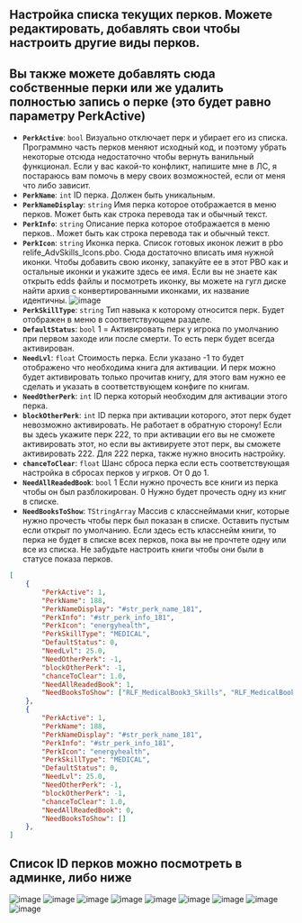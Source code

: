 ## Настройка списка текущих перков. Можете редактировать, добавлять свои чтобы настроить другие виды перков.
## Вы также можете добавлять сюда собственные перки или же удалить полностью запись о перке (это будет равно параметру PerkActive)

- **`PerkActive`**: `bool` Визуально отключает перк и убирает его из списка. Программно часть перков меняют исходный код, и поэтому убрать некоторые отсюда недостаточно чтобы вернуть ванильный функционал. Если у вас какой-то конфликт, напишите мне в ЛС, я постараюсь вам помочь в меру своих возможностей, если от меня что либо зависит.
- **`PerkName`**: `int` ID перка. Должен быть уникальным.
- **`PerkNameDisplay`**: `string` Имя перка которое отображается в меню перков. Может быть как строка перевода так и обычный текст.
- **`PerkInfo`**: `string` Описание перка которое отображается в меню перков.. Может быть как строка перевода так и обычный текст.
- **`PerkIcon`**: `string` Иконка перка. Список готовых иконок лежит в pbo relife_AdvSkills_Icons.pbo. Сюда достаточно вписать имя нужной иконки. Чтобы добавить свою иконку, запакуйте ее в этот PBO как и остальные иконки и укажите здесь ее имя. Если вы не знаете как открыть edds файлы и посмотреть иконку, вы можете на гугл диске найти архив с конвертированными иконками, их название идентичны.
![image](https://github.com/user-attachments/assets/27649003-83b6-43d1-974e-c79810871090)
- **`PerkSkillType`**: `string` Тип навыка к которому относится перк. Будет отображен в меню в соответствующем разделе.
- **`DefaultStatus`**: `bool` 1 = Активировать перк у игрока по умолчанию при первом заходе или после смерти. То есть перк будет всегда активирован.
- **`NeedLvl`**: `float` Стоимость перка. Если указано -1 то будет отображено что необходима книга для активации. И перк можно будет активировать только прочитав книгу, для этого вам нужно ее сделать и указать в соответствующем конфиге по книгам.
- **`NeedOtherPerk`**: `int` ID перка который необходим для активации этого перка.
- **`blockOtherPerk`**: `int` ID перка при активации которого, этот перк будет невозможно активировать. Не работает в обратную сторону! Если вы здесь укажите перк 222, то при активации его вы не сможете активировать этот, но если вы активируете этот перк, вы сможете активировать 222. Для 222 перка, также нужно вносить настройку.
- **`chanceToClear`**: `float` Шанс сброса перка если есть соответствующая настройка в сбросах перков у игрков. От 0 до 1.
- **`NeedAllReadedBook`**: `bool` 1 Если нужно прочесть все книги из перка чтобы он был разблокирован. 0 Нужно будет прочесть одну из книг в списке.
- **`NeedBooksToShow`**: `TStringArray` Массив с класснеймами книг, которые нужно прочесть чтобы перк был показан в списке. Оставить пустым если открыт по умолчанию. Если здесь есть класснейм книги, то перка не будет в списке всех перков, пока вы не прочтете одну или все из списка. Не забудьте настроить книги чтобы они были в статусе показа перков.

```json
[
    {
        "PerkActive": 1,
        "PerkName": 188,
        "PerkNameDisplay": "#str_perk_name_181",
        "PerkInfo": "#str_perk_info_181",
        "PerkIcon": "energyhealth",
        "PerkSkillType": "MEDICAL",
        "DefaultStatus": 0,
        "NeedLvl": 25.0,
        "NeedOtherPerk": -1,
        "blockOtherPerk": -1,
        "chanceToClear": 1.0,
        "NeedAllReadedBook": 1,
        "NeedBooksToShow": ["RLF_MedicalBook3_Skills", "RLF_MedicalBook2_Skills"],
    },
    {
        "PerkActive": 1,
        "PerkName": 188,
        "PerkNameDisplay": "#str_perk_name_181",
        "PerkInfo": "#str_perk_info_181",
        "PerkIcon": "energyhealth",
        "PerkSkillType": "MEDICAL",
        "DefaultStatus": 0,
        "NeedLvl": 25.0,
        "NeedOtherPerk": -1,
        "blockOtherPerk": -1,
        "chanceToClear": 1.0,
        "NeedAllReadedBook": 0,
        "NeedBooksToShow": []
    },
]
```

## Список ID перков можно посмотреть в админке, либо ниже
![image](https://github.com/user-attachments/assets/32f0def1-d595-4815-b777-8b648e8fbf2b)
![image](https://github.com/user-attachments/assets/dc45ecc9-5fe0-4f29-8122-65659fb24505)
![image](https://github.com/user-attachments/assets/3a2db728-d477-4f70-ba16-4d03f3fc4a27)
![image](https://github.com/user-attachments/assets/6d1e7c55-ce3c-4116-ad88-c4d3b3b0bd22)
![image](https://github.com/user-attachments/assets/75ea4285-5251-4ec1-9af7-e27747d8854b)
![image](https://github.com/user-attachments/assets/a3375f45-6690-4bbf-86c7-a4ff120b39ad)
![image](https://github.com/user-attachments/assets/12c583d3-1e99-4339-8068-a13f959126cf)
![image](https://github.com/user-attachments/assets/ce6dbabc-4c3b-4106-b194-a02360e56977)
![image](https://github.com/user-attachments/assets/f6f01aed-4be1-4632-b97f-b2e01873c63b)








